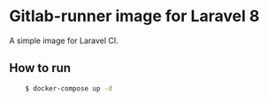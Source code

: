 # Gitlab-runner image for Laravel 8

A simple image for Laravel CI.

## How to run

```bash
    $ docker-compose up -d
```